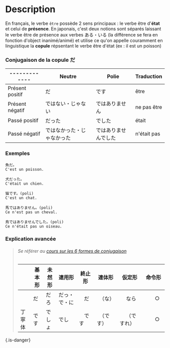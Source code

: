 <!-- TITLE: La copule だ・です -->
<!-- SUBTITLE: A quick summary of Grammaire Copule -->

# Description
En français, le verbe `être` possède 2 sens principaux : le verbe être d'**état** et celui de **présence**. En japonais, c'est deux notions sont séparés laissant le verbe être de présence aux verbes ある・いる (la différence se fera en fonction d'object inanimé/animé) et utilise ce qu'on appelle couramment en linguistique la **copule** répsentant le verbe être d'état (ex : il est un poisson)

### Conjugaison de la copule だ
| -------------       | Neutre                                          |     Polie                                        |   Traduction      |
| -------------       | -------------                                  | -------------                                 | -------------      |
| Présent positif   |  だ                                                 |     です                                        |      être   |
| Présent négatif  |  ではない・じゃない                    |      ではありません                    |     ne pas être  |
| Passé positif      |   だった                                         |      でした                                   |      était    |
| Passé négatif     |  ではなかった・じゃなかった     |      ではありませんでした          |   n'était pas  |

### Exemples
	魚だ。
	C'est un poisson.

	犬だった。
	C'était un chien.

	猫です。(poli)
	C'est un chat.

	馬ではありません。(poli)
	Ce n'est pas un cheval.

	鳥ではありませんでした。(poli)
	Ce n'était pas un oiseau.


### Explication avancée
> ###### Se référer au [cours sur les 6 formes de conjugaison]()  
>
> |                        | 基本形         |     未然形       |   連用形       | 終止形        | 連体形        | 仮定形        | 命令形        |
> |  -------------   | ------------- | -------------   | ---------      | ---------      | ---------      | ---------      | ---------      |
> |                        |         だ        |           だろ     |      だっ・で・に   |　だ　|　（な）　|　   なら　　|　　○　　|
> |      丁寧体       |         です     |       でしょ     |      でし   |　です　|　（です）　|　   （ですれ）　|　　○　　|
{.is-danger}